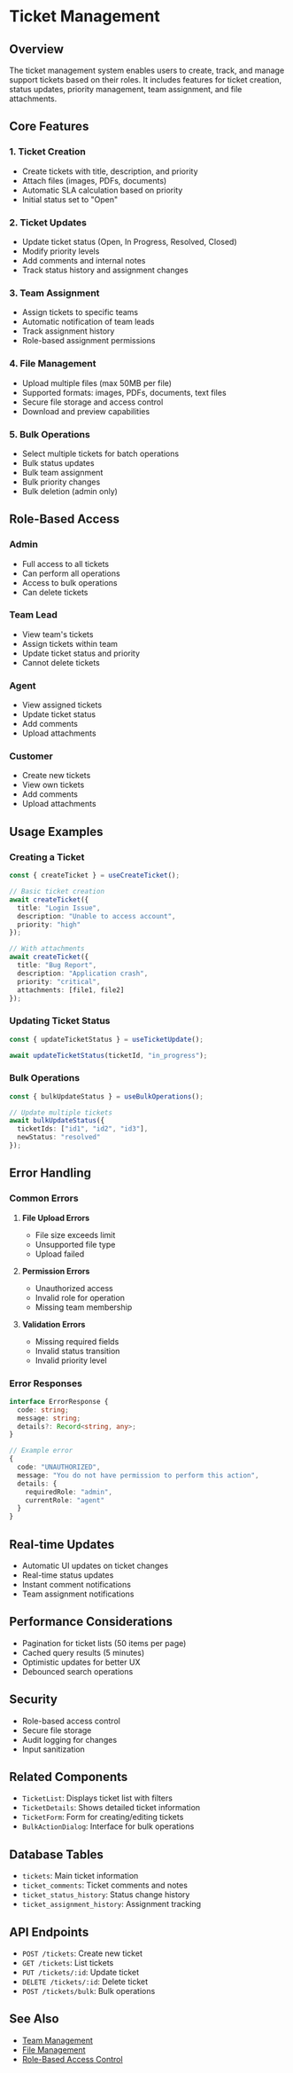 # Ticket Management

## Overview
The ticket management system enables users to create, track, and manage support tickets based on their roles. It includes features for ticket creation, status updates, priority management, team assignment, and file attachments.

## Core Features

### 1. Ticket Creation
- Create tickets with title, description, and priority
- Attach files (images, PDFs, documents)
- Automatic SLA calculation based on priority
- Initial status set to "Open"

### 2. Ticket Updates
- Update ticket status (Open, In Progress, Resolved, Closed)
- Modify priority levels
- Add comments and internal notes
- Track status history and assignment changes

### 3. Team Assignment
- Assign tickets to specific teams
- Automatic notification of team leads
- Track assignment history
- Role-based assignment permissions

### 4. File Management
- Upload multiple files (max 50MB per file)
- Supported formats: images, PDFs, documents, text files
- Secure file storage and access control
- Download and preview capabilities

### 5. Bulk Operations
- Select multiple tickets for batch operations
- Bulk status updates
- Bulk team assignment
- Bulk priority changes
- Bulk deletion (admin only)

## Role-Based Access

### Admin
- Full access to all tickets
- Can perform all operations
- Access to bulk operations
- Can delete tickets

### Team Lead
- View team's tickets
- Assign tickets within team
- Update ticket status and priority
- Cannot delete tickets

### Agent
- View assigned tickets
- Update ticket status
- Add comments
- Upload attachments

### Customer
- Create new tickets
- View own tickets
- Add comments
- Upload attachments

## Usage Examples

### Creating a Ticket
```typescript
const { createTicket } = useCreateTicket();

// Basic ticket creation
await createTicket({
  title: "Login Issue",
  description: "Unable to access account",
  priority: "high"
});

// With attachments
await createTicket({
  title: "Bug Report",
  description: "Application crash",
  priority: "critical",
  attachments: [file1, file2]
});
```

### Updating Ticket Status
```typescript
const { updateTicketStatus } = useTicketUpdate();

await updateTicketStatus(ticketId, "in_progress");
```

### Bulk Operations
```typescript
const { bulkUpdateStatus } = useBulkOperations();

// Update multiple tickets
await bulkUpdateStatus({
  ticketIds: ["id1", "id2", "id3"],
  newStatus: "resolved"
});
```

## Error Handling

### Common Errors
1. **File Upload Errors**
   - File size exceeds limit
   - Unsupported file type
   - Upload failed

2. **Permission Errors**
   - Unauthorized access
   - Invalid role for operation
   - Missing team membership

3. **Validation Errors**
   - Missing required fields
   - Invalid status transition
   - Invalid priority level

### Error Responses
```typescript
interface ErrorResponse {
  code: string;
  message: string;
  details?: Record<string, any>;
}

// Example error
{
  code: "UNAUTHORIZED",
  message: "You do not have permission to perform this action",
  details: {
    requiredRole: "admin",
    currentRole: "agent"
  }
}
```

## Real-time Updates
- Automatic UI updates on ticket changes
- Real-time status updates
- Instant comment notifications
- Team assignment notifications

## Performance Considerations
- Pagination for ticket lists (50 items per page)
- Cached query results (5 minutes)
- Optimistic updates for better UX
- Debounced search operations

## Security
- Role-based access control
- Secure file storage
- Audit logging for changes
- Input sanitization

## Related Components
- `TicketList`: Displays ticket list with filters
- `TicketDetails`: Shows detailed ticket information
- `TicketForm`: Form for creating/editing tickets
- `BulkActionDialog`: Interface for bulk operations

## Database Tables
- `tickets`: Main ticket information
- `ticket_comments`: Ticket comments and notes
- `ticket_status_history`: Status change history
- `ticket_assignment_history`: Assignment tracking

## API Endpoints
- `POST /tickets`: Create new ticket
- `GET /tickets`: List tickets
- `PUT /tickets/:id`: Update ticket
- `DELETE /tickets/:id`: Delete ticket
- `POST /tickets/bulk`: Bulk operations

## See Also
- [Team Management](./team-management.md)
- [File Management](./file-management.md)
- [Role-Based Access Control](./rbac.md) 